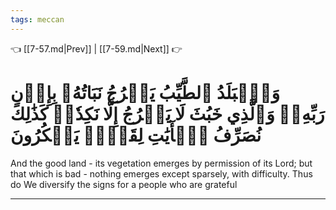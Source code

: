 ```yaml
---
tags: meccan
---
```


👈 [[7-57.md|Prev]] | [[7-59.md|Next]] 👉

# وَٱلۡبَلَدُ ٱلطَّيِّبُ يَخۡرُجُ نَبَاتُهُۥ بِإِذۡنِ رَبِّهِۦۖ وَٱلَّذِي خَبُثَ لَا يَخۡرُجُ إِلَّا نَكِدٗاۚ كَذَٰلِكَ نُصَرِّفُ ٱلۡأٓيَٰتِ لِقَوۡمٖ يَشۡكُرُونَ

And the good land - its vegetation emerges by permission of its Lord; but that which is bad - nothing emerges except sparsely, with difficulty. Thus do We diversify the signs for a people who are grateful

---

